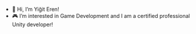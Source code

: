- 👋 Hi, I’m Yiğit Eren!
- 🎮 I’m interested in Game Development and I am a certified professional Unity developer!
